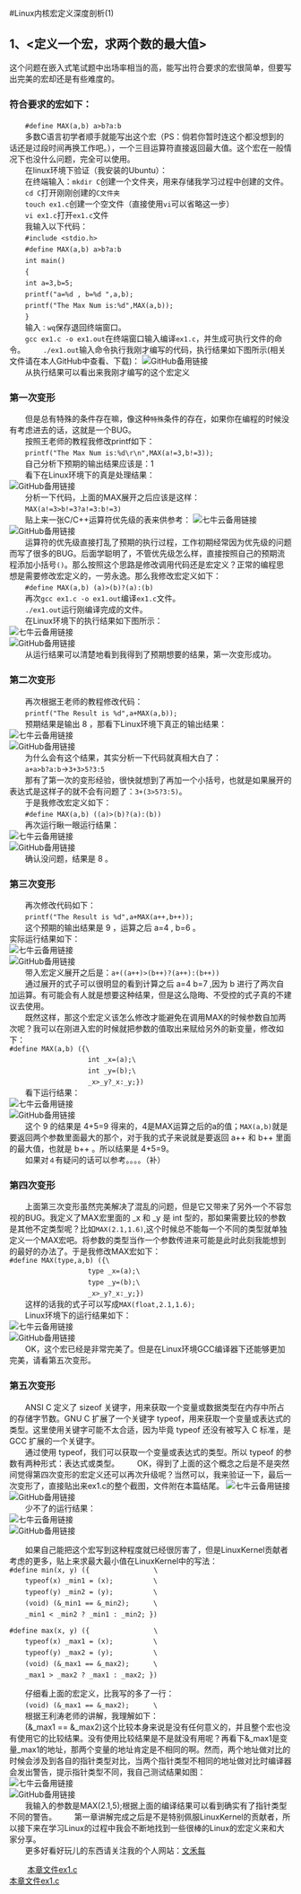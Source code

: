 #Linux内核宏定义深度剖析(1)

## 1、<定义一个宏，求两个数的最大值></br>
这个问题在嵌入式笔试题中出场率相当的高，能写出符合要求的宏很简单，但要写出完美的宏却还是有些难度的。</br>
### 符合要求的宏如下：</br>
　　`#define MAX(a,b) a>b?a:b`</br>
　　多数C语言初学者顺手就能写出这个宏（PS：倘若你暂时连这个都没想到的话还是过段时间再换工作吧。），一个三目运算符直接返回最大值。这个宏在一般情况下也没什么问题，完全可以使用。</br>
　　在linux环境下验证（我安装的Ubuntu）：</br>
　　在终端输入：`mkdir C`创建一个文件夹，用来存储我学习过程中创建的文件。</br>
　　`cd C`打开刚刚创建的`C文件夹`</br>
　　`touch ex1.c`创建一个空文件（直接使用`vi`可以省略这一步）</br>
　　`vi ex1.c`打开`ex1.c`文件</br>
　　我输入以下代码：</br>
　　`#include <stdio.h>`</br>
　　`#define MAX(a,b) a>b?a:b`</br>
　　`int main()`</br>
　　`{`</br>
　　`int a=3,b=5;`</br>
　　`printf("a=%d , b=%d ",a,b);`</br>
　　`printf("The Max Num is:%d",MAX(a,b));`</br>
　　`}`</br>
　　输入`：wq`保存退回终端窗口。</br>
　　`gcc ex1.c -o ex1.out`在终端窗口输入编译`ex1.c`，并生成可执行文件的命令。
　　`./ex1.out`输入命令执行我刚才编写的代码，执行结果如下图所示(相关文件请在本人GitHub中查看、下载)：
![GitHub备用链接](https://github.com/bandianxuediao/MacroDefinitionInTheLinuxKernel/blob/master/Photo/LinuxKernel-1-1.JPG)</br>
　　从执行结果可以看出来我刚才编写的这个宏定义
### 第一次变形
　　但是总有特殊的条件存在嘛，像这种`特殊`条件的存在，如果你在编程的时候没有考虑进去的话，这就是一个BUG。</br>
　　按照王老师的教程我修改printf如下：</br>
　　`printf("The Max Num is:%d\r\n",MAX(a!=3,b!=3));`</br>
　　自己分析下预期的输出结果应该是：1</br>
　　看下在Linux环境下的真是处理结果：</br>
![GitHub备用链接](https://github.com/bandianxuediao/MacroDefinitionInTheLinuxKernel/blob/master/Photo/LinuxKernel-1-2.JPG)</br>
　　分析一下代码，上面的MAX展开之后应该是这样：</br>
　　`MAX(a!=3>b!=3?a!=3:b!=3)`</br>
　　贴上来一张C/C++运算符优先级的表来供参考：
![七牛云备用链接](http://pcnwqhy39.bkt.clouddn.com/LinuxKernel-1-3.jpg)</br>
![GitHub备用链接](https://github.com/bandianxuediao/MacroDefinitionInTheLinuxKernel/blob/master/Photo/LinuxKernel-1-3.jpg)</br>
　　运算符的优先级直接打乱了预期的执行过程，工作初期经常因为优先级的问题而写了很多的BUG。后面学聪明了，不管优先级怎么样，直接按照自己的预期流程添加小括号`()`。那么按照这个思路是修改调用代码还是宏定义？正常的编程思想是需要修改宏定义的，一劳永逸。那么我修改宏定义如下：</br>
　　`#define MAX(a,b) (a)>(b)?(a):(b)`</br>
　　再次`gcc ex1.c -o ex1.out`编译`ex1.c`文件。</br>
　　`./ex1.out`运行刚编译完成的文件。</br>
　　在Linux环境下的执行结果如下图所示：</br>
![七牛云备用链接](http://pcnwqhy39.bkt.clouddn.com/LinuxKernel-1-4.jpg)</br>
![GitHub备用链接](https://github.com/bandianxuediao/MacroDefinitionInTheLinuxKernel/blob/master/Photo/LinuxKernel-1-4.jpg)</br>
　　从运行结果可以清楚地看到我得到了预期想要的结果，第一次变形成功。</br>
### 第二次变形</br>
　　再次根据王老师的教程修改代码：</br>
　　`printf("The Result is %d",a+MAX(a,b));`</br>
　　预期结果是输出 8 ，那看下Linux环境下真正的输出结果：</br>
![七牛云备用链接](http://pcnwqhy39.bkt.clouddn.com/LinuxKernel-1-5.jpg)</br>
![GitHub备用链接](https://github.com/bandianxuediao/MacroDefinitionInTheLinuxKernel/blob/master/Photo/LinuxKernel-1-5.jpg)</br>
　　为什么会有这个结果，其实分析一下代码就真相大白了：</br>
　　`a+a>b?a:b`->`3+3>5?3:5`</br>
　　那有了第一次的变形经验，很快就想到了再加一个小括号，也就是如果展开的表达式是这样子的就不会有问题了：`3+(3>5?3:5)`。</br>
　　于是我修改宏定义如下：</br>
　　`#define MAX(a,b) ((a)>(b)?(a):(b))`</br>
　　再次运行瞅一眼运行结果：</br>
![七牛云备用链接](http://pcnwqhy39.bkt.clouddn.com/LinuxKernel-1-6.jpg)</br>
![GitHub备用链接](https://github.com/bandianxuediao/MacroDefinitionInTheLinuxKernel/blob/master/Photo/LinuxKernel-1-6.jpg)</br>
　　确认没问题，结果是 8 。</br>
### 第三次变形</br>
　　再次修改代码如下：</br>
　　`printf("The Result is %d",a+MAX(a++,b++));`</br>
　　这个预期的输出结果是 9 ，运算之后 a=4 , b=6 。</br>
   实际运行结果如下：</br>
![七牛云备用链接](http://pcnwqhy39.bkt.clouddn.com/LinuxKernel-1-7.JPG)</br>
![GitHub备用链接](https://github.com/bandianxuediao/MacroDefinitionInTheLinuxKernel/blob/master/Photo/LinuxKernel-1-7.JPG)</br>
　　带入宏定义展开之后是：`a+((a++)>(b++)?(a++):(b++))`</br>
　　通过展开的式子可以很明显的看到计算之后 a=4 b=7 ,因为 b 进行了两次自加运算。有可能会有人就是想要这种结果，但是这么隐晦、不受控的式子真的不建议去使用。</br>
　　既然这样，那这个宏定义该怎么修改才能避免在调用MAX的时候参数自加两次呢？我可以在刚进入宏的时候就把参数的值取出来赋给另外的新变量，修改如下：</br>
`#define MAX(a,b) ({\`</br>
　　　　　　　　　　`int _x=(a);\`</br>
　　　　　　　　　　`int _y=(b);\`</br>
　　　　　　　　　　`_x>_y?_x:_y;})`</br>
　　看下运行结果：</br>
![七牛云备用链接](http://pcnwqhy39.bkt.clouddn.com/LinuxKernel-1-8.JPG)</br>
![GitHub备用链接](https://github.com/bandianxuediao/MacroDefinitionInTheLinuxKernel/blob/master/Photo/LinuxKernel-1-8.JPG)</br>
　　这个 9 的结果是 4+5=9 得来的，4是MAX运算之后的a的值；`MAX(a,b)`就是要返回两个参数里面最大的那个，对于我的式子来说就是要返回 a++ 和 b++ 里面的最大值，也就是 b++ 。所以结果是 4+5=9。</br>
　　如果对`４`有疑问的话可以参考。。。。（补）</br>

### 第四次变形</br>
　　上面第三次变形虽然完美解决了混乱的问题，但是它又带来了另外一个不容忽视的BUG。我定义了MAX宏里面的 _x 和 _y 是 int 型的，那如果需要比较的参数是其他不定类型呢？比如`MAX(2.1,1.6)`,这个时候总不能每一个不同的类型就单独定义一个MAX宏吧。将参数的类型当作一个参数传进来可能是此时此刻我能想到的最好的办法了。于是我修改MAX宏如下：</br>
`#define MAX(type,a,b) ({\`</br>
　　　　　　　　　　`type _x=(a);\`</br>
　　　　　　　　　　`type _y=(b);\`</br>
　　　　　　　　　　`_x>_y?_x:_y;})`</br>
　　这样的话我的式子可以写成`MAX(float,2.1,1.6);`</br>
　　Linux环境下的运行结果如下：</br>
![七牛云备用链接](http://pcnwqhy39.bkt.clouddn.com/LinuxKernel-1-9.JPG)</br>
![GitHub备用链接](https://github.com/bandianxuediao/MacroDefinitionInTheLinuxKernel/blob/master/Photo/LinuxKernel-1-9.JPG)</br>
　　OK，这个宏已经是非常完美了。但是在Linux环境GCC编译器下还能够更加完美，请看第五次变形。</br>
### 第五次变形</br>
　　ANSI C 定义了 sizeof 关键字，用来获取一个变量或数据类型在内存中所占的存储字节数。GNU C 扩展了一个关键字 typeof，用来获取一个变量或表达式的类型。这里使用关键字可能不太合适，因为毕竟 typeof 还没有被写入 C 标准，是 GCC 扩展的一个关键字。<br>
　　通过使用 typeof，我们可以获取一个变量或表达式的类型。所以 typeof 的参数有两种形式：表达式或类型。
　　OK，得到了上面的这个概念之后是不是突然间觉得第四次变形的宏定义还可以再次升级呢？当然可以，我来验证一下，最后一次变形了，直接贴出来ex1.c的整个截图，文件附在本篇结尾。
![七牛云备用链接](http://pcnwqhy39.bkt.clouddn.com/LinuxKernel-1-10.JPG)</br>
![GitHub备用链接](https://github.com/bandianxuediao/MacroDefinitionInTheLinuxKernel/blob/master/Photo/LinuxKernel-1-10.JPG)</br>
　　少不了的运行结果：</br>
![七牛云备用链接](http://pcnwqhy39.bkt.clouddn.com/LinuxKernel-1-11.JPG)</br>
![GitHub备用链接](https://github.com/bandianxuediao/MacroDefinitionInTheLinuxKernel/blob/master/Photo/LinuxKernel-1-11.JPG)</br>

　　如果自己能把这个宏写到这种程度就已经很厉害了，但是LinuxKernel贡献者考虑的更多，贴上来求最大最小值在LinuxKernel中的写法：</br>
`#define min(x, y) ({                \`</br>
　　`typeof(x) _min1 = (x);          \`</br>
　　`typeof(y) _min2 = (y);          \`</br>
　　`(void) (&_min1 == &_min2);      \`</br>
　　`_min1 < _min2 ? _min1 : _min2; })`</br>

`#define max(x, y) ({                \`</br>
　　`typeof(x) _max1 = (x);          \`</br>
　　`typeof(y) _max2 = (y);          \`</br>
　　`(void) (&_max1 == &_max2);      \`</br>
　　`_max1 > _max2 ? _max1 : _max2; })`</br>

　　仔细看上面的宏定义，比我写的多了一行：</br>
　　`(void) (&_max1 == &_max2);      \`</br>
　　根据王利涛老师的讲解，我理解如下：</br>
　　(&_max1 == &_max2)这个比较本身来说是没有任何意义的，并且整个宏也没有使用它的比较结果。没有使用比较结果是不是就没有用呢？再看下&_max1是变量_max1的地址，那两个变量的地址肯定是不相同的啊。然而，两个地址做对比的时候会涉及到各自的指针类型对比，当两个指针类型不相同的地址做对比时编译器会发出警告，提示指针类型不同，我自己测试结果如图：</br>
![七牛云备用链接](http://pcnwqhy39.bkt.clouddn.com/LinuxKernel-1-12.JPG)</br>
![GitHub备用链接](https://github.com/bandianxuediao/MacroDefinitionInTheLinuxKernel/blob/master/Photo/LinuxKernel-1-12.JPG)</br>
　　我输入的参数是MAX(2.1,5);根据上面的编译结果可以看到确实有了指针类型不同的警告。
　　第一章讲解完成之后是不是特别佩服LinuxKernel的贡献者，所以接下来在学习Linux的过程中我会不断地找到一些很棒的Linux的宏定义来和大家分享。</br>
　　更多好看好玩儿的东西请关注我的个人网站：[文禾每](www.wenhemei.com)</br>


　　
[本章文件ex1.c](http://pcnwqhy39.bkt.clouddn.com/LinuxKernel-ex1.c)</br>
[本章文件ex1.c](https://github.com/bandianxuediao/MacroDefinitionInTheLinuxKernel/blob/master/TestCode/LinuxKernel-ex1.c)</br>















</br>
</br></br></br></br></br></br></br></br></br>